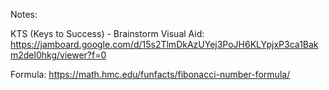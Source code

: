 

Notes:

KTS (Keys to Success) - Brainstorm Visual Aid:
https://jamboard.google.com/d/15s2TlmDkAzUYej3PoJH6KLYpjxP3ca1Bakm2del0hkg/viewer?f=0

Formula:
https://math.hmc.edu/funfacts/fibonacci-number-formula/

